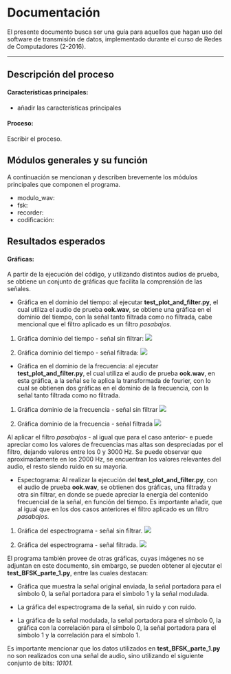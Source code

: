 Documentación
===================


El presente documento busca ser una guía para aquellos que hagan uso del software de transmisión de datos, implementado durante el curso de Redes de Computadores (2-2016).

----------
Descripción del proceso
--------------------
####  Características principales:

- añadir las características principales

####  Proceso:

Escribir el proceso.

Módulos generales y su función
--------------------
A continuación se mencionan y describen brevemente los módulos principales que componen el programa. 

- modulo_wav:
- fsk:
- recorder:
- codificación:


Resultados esperados
--------------------

####  Gráficas:

A partir de la ejecución del código, y utilizando distintos audios de prueba, se obtiene un conjunto de gráficas que facilita la comprensión de las señales. 

- Gráfica en el dominio del tiempo: al ejecutar **test_plot_and_filter.py**, el cual utiliza el audio de prueba **ook.wav**, se obtiene una gráfica en el dominio del tiempo, con la señal tanto filtrada como no filtrada, cabe mencional que el filtro aplicado es un filtro *pasabajos*.
              
1) Gráfica dominio del tiempo - señal sin filtrar:
![](https://github.com/redes-usach/redes-equipo-1/blob/master/resources/plots/Time%20domain%20plot.png?raw=true)

1) Gráfica dominio del tiempo - señal filtrada:
![](https://github.com/redes-usach/redes-equipo-1/blob/master/resources/plots/Time%20domain%20plot%20%28FILTERED%29.png?raw=true)

- Gráfica en el dominio de la frecuencia: al ejecutar **test_plot_and_filter.py**, el cual utiliza el audio de prueba **ook.wav**, en esta gráfica, a la señal se le aplica la transformada de fourier, con lo cual se obtienen dos gráficas en el dominio de la frecuencia, con la señal tanto filtrada como no filtrada.

1) Gráfica dominio de la frecuencia - señal sin filtrar
![](https://github.com/redes-usach/redes-equipo-1/blob/master/resources/plots/Frequency%20domain%20plot.png?raw=true)

2) Gráfica dominio de la frecuencia - señal filtrada
![](https://github.com/redes-usach/redes-equipo-1/blob/master/resources/plots/Frequency%20domain%20plot%20%28FILTERED%29.png?raw=true)

Al aplicar el filtro *pasabajos* - al igual que para el caso anterior- e puede apreciar como los valores de frecuencias mas altas son despreciadas por el filtro, dejando valores entre los 0 y 3000 Hz. Se puede observar que aproximadamente en los 2000 Hz, se encuentran los valores relevantes del audio, el resto siendo ruido en su mayoria.

- Espectograma: Al realizar la ejecución del **test_plot_and_filter.py**, con el audio de prueba **ook.wav**, se obtienen dos gráficas, una filtrada y otra sin filtrar, en donde se puede apreciar la energía del contenido frecuencial de la señal, en función del tiempo. Es importante añadir, que al igual que en los dos casos anteriores el filtro aplicado es un filtro *pasabajos*.

1) Gráfica del espectrograma - señal sin filtrar.
![](https://github.com/redes-usach/redes-equipo-1/blob/master/resources/plots/Spectogram%20plot.png?raw=true)

1) Gráfica del espectrograma - señal filtrada.
![](https://github.com/redes-usach/redes-equipo-1/blob/master/resources/plots/Spectogram%20plot%20%28FILTERED%29.png?raw=true)

El programa también provee de otras gráficas, cuyas imágenes no se adjuntan en este documento, sin embargo, se pueden obtener al ejecutar el **test_BFSK_parte_1.py**, entre las cuales destacan:

- Gráfica que muestra la señal original enviada, la señal portadora para el símbolo 0, la señal portadora para el símbolo 1 y la señal modulada.

- La gráfica del espectrograma de la señal, sin ruido y con ruido.

- La gráfica de la señal modulada, la señal portadora para el símbolo 0, la gráfica con la correlación para el símbolo 0, la señal portadora para el símbolo 1 y la correlación para el símbolo 1.

Es importante mencionar que los datos utilizados en **test_BFSK_parte_1.py** no son realizados con una señal de audio, sino utilizando el siguiente conjunto de bits: *10101*.
